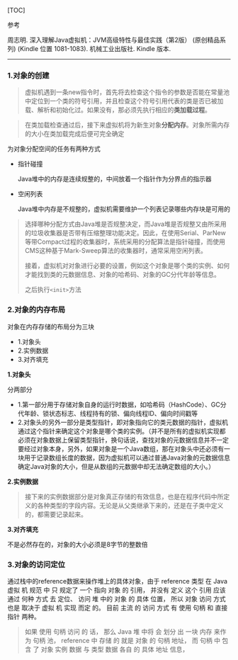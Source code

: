 [TOC]


参考

周志明. 深入理解Java虚拟机：JVM高级特性与最佳实践（第2版） (原创精品系列) (Kindle 位置 1081-1083). 机械工业出版社. Kindle 版本. 

----

### 1.对象的创建

>虚拟机遇到一条new指令时，首先将去检查这个指令的参数是否能在常量池中定位到一个类的符号引用，并且检查这个符号引用代表的类是否已被加载、解析和初始化过。如果没有，那必须先执行相应的**类加载过程**。>在类加载检查通过后，接下来虚拟机将为新生对象**分配内存**。对象所需内存的大小在类加载完成后便可完全确定

为对象分配空间的任务有两种方式

- 指针碰撞

	 Java堆中的内存是连续规整的，中间放着一个指针作为分界点的指示器
- 空闲列表

	Java堆中内存是不规整的，虚拟机需要维护一个列表记录哪些内存块是可用的
	
>选择哪种分配方式由Java堆是否规整决定，而Java堆是否规整又由所采用的垃圾收集器是否带有压缩整理功能决定。因此，在使用Serial、ParNew等带Compact过程的收集器时，系统采用的分配算法是指针碰撞，而使用CMS这种基于Mark-Sweep算法的收集器时，通常采用空闲列表。
>
>
>接着，虚拟机对对象进行必要的设置，例如这个对象是哪个类的实例、如何才能找到类的元数据信息、对象的哈希码、对象的GC分代年龄等信息。
>
>之后执行`<init>`方法

### 2.对象的内存布局

对象在内存存储的布局分为三块

- 1.对象头
- 2.实例数据
- 3.对齐填充

**1.对象头**

分两部分

- 1.第一部分用于存储对象自身的运行时数据，如哈希码（HashCode）、GC分代年龄、锁状态标志、线程持有的锁、偏向线程ID、偏向时间戳等- 2.对象头的另外一部分是类型指针，即对象指向它的类元数据的指针，虚拟机通过这个指针来确定这个对象是哪个类的实例。（并不是所有的虚拟机实现都必须在对象数据上保留类型指针，换句话说，查找对象的元数据信息并不一定要经过对象本身，另外，如果对象是一个Java数组，那在对象头中还必须有一块用于记录数组长度的数据，因为虚拟机可以通过普通Java对象的元数据信息确定Java对象的大小，但是从数组的元数据中却无法确定数组的大小。）


**2.实例数据**
>接下来的实例数据部分是对象真正存储的有效信息，也是在程序代码中所定义的各种类型的字段内容。无论是从父类继承下来的，还是在子类中定义的，都需要记录起来。**3.对齐填充**不是必然存在的，对象的大小必须是8字节的整数倍

### 3.对象的访问定位通过栈中的reference数据来操作堆上的具体对象，由于 reference 类型 在 Java 虚拟 机 规范 中 只 规定了 一个 指向 对象 的 引用， 并没有 定义 这个 引用 应该 通过 何种 方式 去 定位、 访问 堆 中的 对象 的 具体 位置， 所以 对象 访问 方式 也是 取决于 虚拟 机 实现 而定 的。 目前 主流 的 访问 方式 有 使用 句柄 和 直接 指针 两种。

>如果 使用 句柄 访问 的 话， 那么 Java 堆 中将 会 划分 出 一块 内存 来作 为 句柄 池， reference 中 存储 的 就是 对象 的 句柄 地址， 而 句柄 中 包含 了 对象 实例 数据 与 类型 数据 各自 的 具体 地址 信息，

![]()